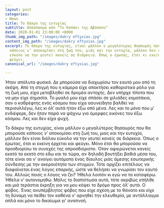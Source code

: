 ```yaml
---
layout: post
categories:
- News
title: Το δάκρυ της ευτυχίας
subtitle: Απόσπασμα από "Το Καπάκι της Αβύσσου"
date: 2020-01-01 23:00:00 +0000
thumb_img_path: "/images/dakry eftyxias.jpg"
content_img_path: "/images/dakry eftyxias.jpg"
excerpt: Το δάκρυ της ευτυχίας, είναι μάλλον ο μεγαλύτερος θησαυρός που θα μπορούσε
  κάποιος ν’ αποκομίσει στη ζωή του, μιάς και την ευτυχία, μάλλον δεν είναι διόλου
  εύκολο να την γευτεί κανείς σε διάρκεια. Όπως ο έρωτας, έτσι κι εκείνη έρχεται και
  φεύγει.
canonical_url: "/images/dakry eftyxias.jpg"

---
```

Ήταν απόλυτα φυσικό. Δε μπορούσα να διαχωρίσω τον εαυτό μου από τη σκέψη. Από τη στιγμή που η κάμερα είχε αποκτήσει καθοριστικό ρόλο για τη ζωή μου, είχα μεταβληθεί σε δρομέα αντοχής. Δεν υπήρχε τίποτα που να μην είχε σημασία. Το μυαλό μου είχε σπάσει σε χιλιάδες κοματάκια, σαν ο καθρέφτης ενός κόσμου που είχα ασυνείδητα βαλθεί να περισυλλέγω, λες κι όλ’ αυτά ήταν έξω από μένα. Λες και το μόνο που μ’ ενδιέφερε, δεν ήταν παρά να ψάχνω για όμορφες εικόνες του έξω κόσμου. Λες και δεν είχα ψυχή.

Το δάκρυ της ευτυχίας, είναι μάλλον ο μεγαλύτερος θησαυρός που θα μπορούσε κάποιος ν’ αποκομίσει στη ζωή του, μιας και την ευτυχία, μάλλον δεν είναι διόλου εύκολο να την γευτεί κανείς σε διάρκεια. Όπως ο έρωτας, έτσι κι εκείνη έρχεται και φεύγει. Μόνο έτσι θα μπορούσα να προσδιορίσω το συνεχές της απροσδιόριστο. Όταν αφιερώνεται κανείς εκατό τα εκατό στο εδω και το τώρα, αν δηλαδή βουτήξει βαθιά μέσα του, τότε είναι σα ν’ ανοίγει αυτόματα ένας δίαυλος μιάς άμεσης εσωτερικής σύνδεσης με την ακεραιότητα των στιγμών. Τότε αρχίζει επιτέλους να διαφαίνεται ένας λόγος επαρκής, ώστε να θελήσει να γνωρίσει τον εαυτό του. Αλλιώς ποιός ο λόγος να ζει? Ήθελα λοιπόν κι εγώ να τα καταφέρω. Ήθελα ν’ αυτονομηθώ. Μόλις το διαπίστωσα αυτό, τότε ακριβώς επήλθε και μιά τεράστια έκρηξη για να μου κόψει το δρόμο προς όλ’ αυτά. Ο φόβος. Ένας ανυπέρβλητος φόβος που είχε σχέση με το θάνατο και είχε τη δύναμη να πείθει τον καθένα ν’ αρνηθεί την ελευθερία, με αντάλλαγμα απλά και μόνο το δικαίωμα γι’ αναπνοή.